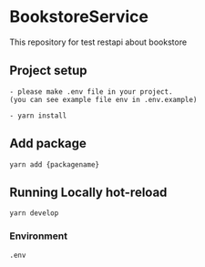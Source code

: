 # BookstoreService
This repository for test restapi about bookstore


## Project setup
```
- please make .env file in your project.
(you can see example file env in .env.example)

- yarn install

```

## Add package
```
yarn add {packagename}

```


## Running Locally hot-reload
```
yarn develop

```

### Environment 
```
.env

```